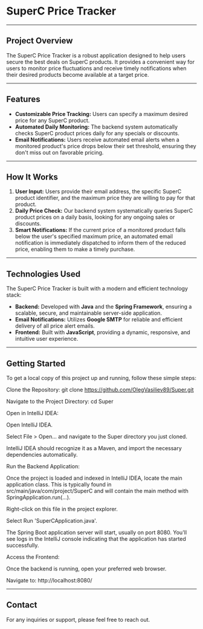 # SuperC Price Tracker

---

## Project Overview

The SuperC Price Tracker is a robust application designed to help users secure the best deals on SuperC products. 
It provides a convenient way for users to monitor price fluctuations and receive timely notifications when their desired products become available at a target price.

---

## Features

* **Customizable Price Tracking:** Users can specify a maximum desired price for any SuperC product.
* **Automated Daily Monitoring:** The backend system automatically checks SuperC product prices daily for any specials or discounts.
* **Email Notifications:** Users receive automated email alerts when a monitored product's price drops below their set threshold, ensuring they don't miss out on favorable pricing.

---

## How It Works

1.  **User Input:** Users provide their email address, the specific SuperC product identifier, and the maximum price they are willing to pay for that product.
2.  **Daily Price Check:** Our backend system systematically queries SuperC product prices on a daily basis, looking for any ongoing sales or discounts.
3.  **Smart Notifications:** If the current price of a monitored product falls below the user's specified maximum price, an automated email notification is immediately dispatched to inform them of the reduced price, enabling them to make a timely purchase.

---

## Technologies Used

The SuperC Price Tracker is built with a modern and efficient technology stack:

* **Backend:** Developed with **Java** and the **Spring Framework**, ensuring a scalable, secure, and maintainable server-side application.
* **Email Notifications:** Utilizes **Google SMTP** for reliable and efficient delivery of all price alert emails.
* **Frontend:** Built with **JavaScript**, providing a dynamic, responsive, and intuitive user experience.

---

## Getting Started
To get a local copy of this project up and running, follow these simple steps:

Clone the Repository:
git clone https://github.com/OlegVasiliev89/Super.git

Navigate to the Project Directory:
cd Super

Open in IntelliJ IDEA:

Open IntelliJ IDEA.

Select File > Open... and navigate to the Super directory you just cloned.

IntelliJ IDEA should recognize it as a Maven, and import the necessary dependencies automatically.

Run the Backend Application:

Once the project is loaded and indexed in IntelliJ IDEA, locate the main application class. This is typically found in src/main/java/com/project/SuperC and will contain the main method with SpringApplication.run(...).

Right-click on this file in the project explorer.

Select Run 'SuperCApplication.java'.

The Spring Boot application server will start, usually on port 8080. You'll see logs in the IntelliJ console indicating that the application has started successfully.

Access the Frontend:

Once the backend is running, open your preferred web browser.

Navigate to: http://localhost:8080/

---

## Contact

For any inquiries or support, please feel free to reach out.
